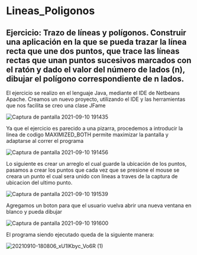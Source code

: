# Lineas_Poligonos

## Ejercicio: Trazo de líneas y polígonos. Construir una aplicación en la que se pueda trazar la línea recta que une dos puntos, que trace las líneas rectas que unan puntos sucesivos marcados con el ratón y dado el valor del número de lados (n), dibujar el polígono correspondiente de n lados.

El ejercicio se realizo en el lenguaje Java, mediante el IDE de Netbeans Apache.
Creamos un nuevo proyecto, utilizando el IDE y las herramientas que nos facilita se creo una clase JFame

![Captura de pantalla 2021-09-10 191435](https://user-images.githubusercontent.com/71147346/132929739-ca982819-8981-45d1-89db-ec97148a7880.jpg)

Ya que el ejercicio es parecido a una pizarra, procedemos a introducir la linea de codigo MAXIMIZED_BOTH permite maximizar la pantalla y adaptarse al correr el programa

![Captura de pantalla 2021-09-10 191456](https://user-images.githubusercontent.com/71147346/132929815-b6f70d04-3d90-4c8b-b30c-3f34c102c0d7.jpg)

Lo siguiente es crear un arreglo el cual guarde la ubicación de los puntos, pasamos a crear los puntos que cada vez que se presione el mouse se creara un punto el cual sera unido con lineas a traves de la captura de ubicacion del ultimo punto.

![Captura de pantalla 2021-09-10 191539](https://user-images.githubusercontent.com/71147346/132929859-06ab8b8a-d9b7-48f5-84ab-679069cb4619.jpg)

Agregamos un boton para que el usuario vuelva abrir una nueva ventana en blanco y pueda dibujar

![Captura de pantalla 2021-09-10 191600](https://user-images.githubusercontent.com/71147346/132931603-4c093762-2b7e-4a6d-81f3-10b584a8d90b.jpg)

El programa siendo ejecutado queda de la siguiente manera:

![20210910-180806_xU1lKbyc_Vo6R (1)](https://user-images.githubusercontent.com/71147346/132927296-40948d0a-96f0-4131-9cd1-d0eb62066950.gif)


